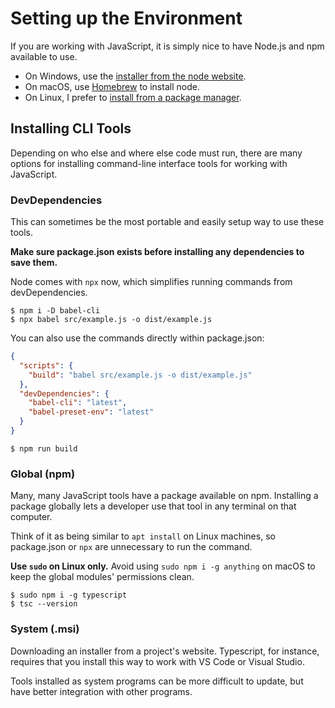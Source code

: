 # Setting up the Environment
If you are working with JavaScript, it is simply nice to have Node.js and npm available to use.

- On Windows, use the [installer from the node website](https://nodejs.org/en/download/).
- On macOS, use [Homebrew](https://brew.sh/) to install node.
- On Linux, I prefer to [install from a package manager](https://nodejs.org/en/download/package-manager/).

## Installing CLI Tools
Depending on who else and where else code must run, there are many options for installing command-line interface tools for working with JavaScript.

### DevDependencies
This can sometimes be the most portable and easily setup way to use these tools.

**Make sure package.json exists before installing any dependencies to save them.**

Node comes with `npx` now, which simplifies running commands from devDependencies.

```shell
$ npm i -D babel-cli
$ npx babel src/example.js -o dist/example.js
```

You can also use the commands directly within package.json:

```json
{
  "scripts": {
    "build": "babel src/example.js -o dist/example.js"
  },
  "devDependencies": {
    "babel-cli": "latest",
    "babel-preset-env": "latest"
  }
}
```

```shell
$ npm run build
```

### Global (npm)
Many, many JavaScript tools have a package available on npm. Installing a package globally lets a developer use that tool in any terminal on that computer.

Think of it as being similar to `apt install` on Linux machines, so package.json or `npx` are unnecessary to run the command.

**Use `sudo` on Linux only.** Avoid using `sudo npm i -g anything` on macOS to keep the global modules' permissions clean.

```shell
$ sudo npm i -g typescript
$ tsc --version
```

### System (.msi)
Downloading an installer from a project's website. Typescript, for instance, requires that you install this way to work with VS Code or Visual Studio.

Tools installed as system programs can be more difficult to update, but have better integration with other programs.
